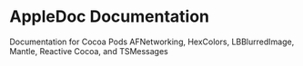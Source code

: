 AppleDoc Documentation
==================================

Documentation for Cocoa Pods AFNetworking, HexColors, LBBlurredImage, Mantle, Reactive Cocoa, and TSMessages